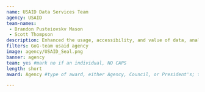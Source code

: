 ```yaml
---
name: USAID Data Services Team
agency: USAID
team-names:
 - Brandon Pusteiovskv Mason
 - Scott Thompson
description: Enhanced the usage, accessibility, and value of data, analytics, and evidence-based decision-making across USAID. Their efforts help the agency to better use data and evidence to inform policy formulation, strategic planning, project design, project management and adaptation, and program monitoring and evaluation.
filters: GoG-team usaid agency
image: agency/USAID_Seal.png
banner: agency
team: yes #mark no if an individual, NO CAPS
length: short
award: Agency #type of award, either Agency, Council, or President's; this is case sensitive so make sure to match the options listed exactly. This section generates the format of the card

---
```

